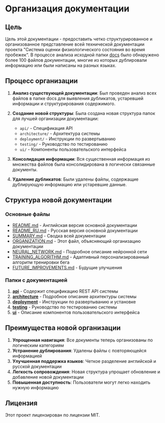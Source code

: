 # Организация документации

## Цель

Цель этой документации - предоставить четко структурированное и организованное представление всей технической документации проекта "Система оценки физиологического состояния во время пробежек". В процессе анализа исходной папки [docs](file:///e:/DevBuild/AI/AI%20Running/saraylo_ai_backend/docs) было обнаружено более 100 файлов документации, многие из которых дублировали информацию или были написаны на разных языках.

## Процесс организации

1. **Анализ существующей документации**: Был проведен анализ всех файлов в папке docs для выявления дубликатов, устаревшей информации и структурирования содержимого.

2. **Создание новой структуры**: Была создана новая структура папок для лучшей организации документации:
   - `api/` - Спецификация API
   - `architecture/` - Архитектура системы
   - `deployment/` - Инструкции по развертыванию
   - `testing/` - Руководство по тестированию
   - `ui/` - Компоненты пользовательского интерфейса

3. **Консолидация информации**: Вся существенная информация из множества файлов была консолидирована в логически связанные документы.

4. **Удаление дубликатов**: Были удалены файлы, содержащие дублирующую информацию или устаревшие данные.

## Структура новой документации

### Основные файлы
- [README.md](README.md) - Английская версия основной документации
- [README_RU.md](README_RU.md) - Русская версия основной документации
- [SUMMARY.md](SUMMARY.md) - Сводка всей документации
- [ORGANIZATION.md](ORGANIZATION.md) - Этот файл, объясняющий организацию документации
- [NEURAL_NETWORK.md](NEURAL_NETWORK.md) - Подробное описание нейронной сети
- [TRAINING_ALGORITHM.md](TRAINING_ALGORITHM.md) - Адаптивный персонализированный алгоритм тренировки бега
- [FUTURE_IMPROVEMENTS.md](FUTURE_IMPROVEMENTS.md) - Будущие улучшения

### Папки с документацией
1. **[api](api/)** - Содержит спецификацию REST API системы
2. **[architecture](architecture/)** - Подробное описание архитектуры системы
3. **[deployment](deployment/)** - Инструкции по развертыванию и установке
4. **[testing](testing/)** - Руководство по тестированию системы
5. **[ui](ui/)** - Описание компонентов пользовательского интерфейса

## Преимущества новой организации

1. **Упрощенная навигация**: Все документы теперь организованы по логическим категориям
2. **Устранение дублирования**: Удалены файлы с повторяющейся информацией
3. **Улучшенная поддержка языков**: Четкое разделение английской и русской документации
4. **Легкость сопровождения**: Новая структура упрощает обновление и добавление новой документации
5. **Повышенная доступность**: Пользователи могут легко находить нужную информацию

## Лицензия

Этот проект лицензирован по лицензии MIT.